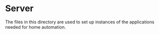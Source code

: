 # Server

The files in this directory are used to set up instances of
the applications needed for home automation.

